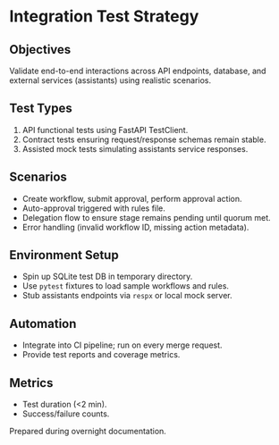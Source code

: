 # Integration Test Strategy

## Objectives
Validate end-to-end interactions across API endpoints, database, and external services (assistants) using realistic scenarios.

## Test Types
1. API functional tests using FastAPI TestClient.
2. Contract tests ensuring request/response schemas remain stable.
3. Assisted mock tests simulating assistants service responses.

## Scenarios
- Create workflow, submit approval, perform approval action.
- Auto-approval triggered with rules file.
- Delegation flow to ensure stage remains pending until quorum met.
- Error handling (invalid workflow ID, missing action metadata).

## Environment Setup
- Spin up SQLite test DB in temporary directory.
- Use `pytest` fixtures to load sample workflows and rules.
- Stub assistants endpoints via `respx` or local mock server.

## Automation
- Integrate into CI pipeline; run on every merge request.
- Provide test reports and coverage metrics.

## Metrics
- Test duration (<2 min).
- Success/failure counts.

Prepared during overnight documentation.
